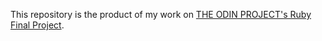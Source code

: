 This repository is the product of my work on [THE ODIN PROJECT's Ruby Final Project](https://www.theodinproject.com/lessons/ruby-ruby-final-project).
